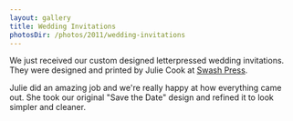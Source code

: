 ```yaml
---
layout: gallery
title: Wedding Invitations
photosDir: /photos/2011/wedding-invitations
---
```

We just received our custom designed letterpressed wedding invitations. They were designed and printed by Julie Cook at [Swash Press](http://www.swashpress.com).

Julie did an amazing job and we're really happy at how everything came out. She took our original "Save the Date" design and refined it to look simpler and cleaner.